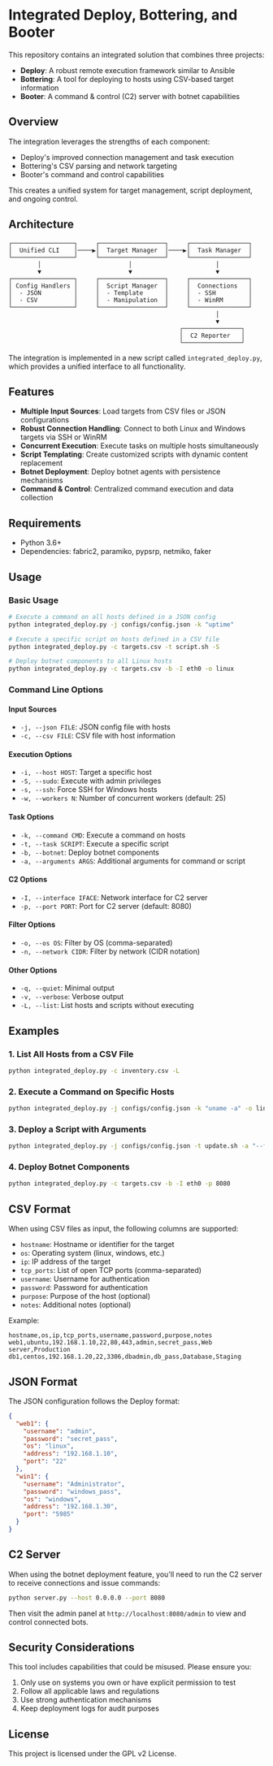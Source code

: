 # Integrated Deploy, Bottering, and Booter

This repository contains an integrated solution that combines three projects:
- **Deploy**: A robust remote execution framework similar to Ansible
- **Bottering**: A tool for deploying to hosts using CSV-based target information
- **Booter**: A command & control (C2) server with botnet capabilities

## Overview

The integration leverages the strengths of each component:
- Deploy's improved connection management and task execution
- Bottering's CSV parsing and network targeting
- Booter's command and control capabilities

This creates a unified system for target management, script deployment, and ongoing control.

## Architecture

```
┌─────────────────┐     ┌──────────────────┐     ┌────────────────┐
│  Unified CLI    │────▶│  Target Manager  │────▶│  Task Manager  │
└─────────────────┘     └──────────────────┘     └────────────────┘
        │                        │                       │
        ▼                        ▼                       ▼
┌─────────────────┐     ┌──────────────────┐     ┌────────────────┐
│ Config Handlers │     │  Script Manager  │     │  Connections   │
│  - JSON         │     │  - Template      │     │  - SSH         │
│  - CSV          │     │  - Manipulation  │     │  - WinRM       │
└─────────────────┘     └──────────────────┘     └────────────────┘
                                                         │
                                                         ▼
                                               ┌────────────────┐
                                               │  C2 Reporter   │
                                               └────────────────┘
```

The integration is implemented in a new script called `integrated_deploy.py`, which provides a unified interface to all functionality.

## Features

- **Multiple Input Sources**: Load targets from CSV files or JSON configurations
- **Robust Connection Handling**: Connect to both Linux and Windows targets via SSH or WinRM
- **Concurrent Execution**: Execute tasks on multiple hosts simultaneously
- **Script Templating**: Create customized scripts with dynamic content replacement
- **Botnet Deployment**: Deploy botnet agents with persistence mechanisms
- **Command & Control**: Centralized command execution and data collection

## Requirements

- Python 3.6+
- Dependencies: fabric2, paramiko, pypsrp, netmiko, faker

## Usage

### Basic Usage

```bash
# Execute a command on all hosts defined in a JSON config
python integrated_deploy.py -j configs/config.json -k "uptime"

# Execute a specific script on hosts defined in a CSV file
python integrated_deploy.py -c targets.csv -t script.sh -S

# Deploy botnet components to all Linux hosts
python integrated_deploy.py -c targets.csv -b -I eth0 -o linux
```

### Command Line Options

#### Input Sources
- `-j, --json FILE`: JSON config file with hosts
- `-c, --csv FILE`: CSV file with host information

#### Execution Options
- `-i, --host HOST`: Target a specific host
- `-S, --sudo`: Execute with admin privileges
- `-s, --ssh`: Force SSH for Windows hosts
- `-w, --workers N`: Number of concurrent workers (default: 25)

#### Task Options
- `-k, --command CMD`: Execute a command on hosts
- `-t, --task SCRIPT`: Execute a specific script
- `-b, --botnet`: Deploy botnet components
- `-a, --arguments ARGS`: Additional arguments for command or script

#### C2 Options
- `-I, --interface IFACE`: Network interface for C2 server
- `-p, --port PORT`: Port for C2 server (default: 8080)

#### Filter Options
- `-o, --os OS`: Filter by OS (comma-separated)
- `-n, --network CIDR`: Filter by network (CIDR notation)

#### Other Options
- `-q, --quiet`: Minimal output
- `-v, --verbose`: Verbose output
- `-L, --list`: List hosts and scripts without executing

## Examples

### 1. List All Hosts from a CSV File

```bash
python integrated_deploy.py -c inventory.csv -L
```

### 2. Execute a Command on Specific Hosts

```bash
python integrated_deploy.py -j configs/config.json -k "uname -a" -o linux
```

### 3. Deploy a Script with Arguments

```bash
python integrated_deploy.py -j configs/config.json -t update.sh -a "--force" -S
```

### 4. Deploy Botnet Components

```bash
python integrated_deploy.py -c targets.csv -b -I eth0 -p 8080
```

## CSV Format

When using CSV files as input, the following columns are supported:

- `hostname`: Hostname or identifier for the target
- `os`: Operating system (linux, windows, etc.)
- `ip`: IP address of the target
- `tcp_ports`: List of open TCP ports (comma-separated)
- `username`: Username for authentication
- `password`: Password for authentication
- `purpose`: Purpose of the host (optional)
- `notes`: Additional notes (optional)

Example:
```csv
hostname,os,ip,tcp_ports,username,password,purpose,notes
web1,ubuntu,192.168.1.10,22,80,443,admin,secret_pass,Web server,Production
db1,centos,192.168.1.20,22,3306,dbadmin,db_pass,Database,Staging
```

## JSON Format

The JSON configuration follows the Deploy format:

```json
{
  "web1": {
    "username": "admin",
    "password": "secret_pass",
    "os": "linux",
    "address": "192.168.1.10",
    "port": "22"
  },
  "win1": {
    "username": "Administrator",
    "password": "windows_pass",
    "os": "windows",
    "address": "192.168.1.30",
    "port": "5985"
  }
}
```

## C2 Server

When using the botnet deployment feature, you'll need to run the C2 server to receive connections and issue commands:

```bash
python server.py --host 0.0.0.0 --port 8080
```

Then visit the admin panel at `http://localhost:8080/admin` to view and control connected bots.

## Security Considerations

This tool includes capabilities that could be misused. Please ensure you:

1. Only use on systems you own or have explicit permission to test
2. Follow all applicable laws and regulations
3. Use strong authentication mechanisms
4. Keep deployment logs for audit purposes

## License

This project is licensed under the GPL v2 License.

